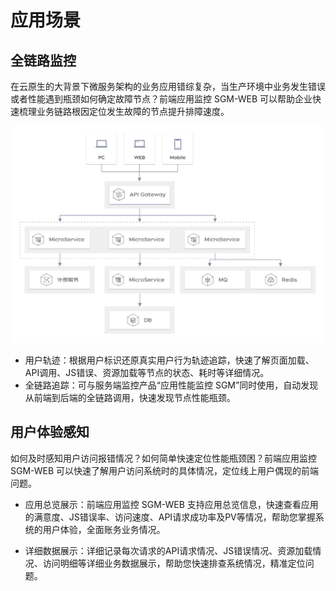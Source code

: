 # 应用场景

## 全链路监控

在云原生的大背景下微服务架构的业务应用错综复杂，当生产环境中业务发生错误或者性能遇到瓶颈如何确定故障节点？前端应用监控 SGM-WEB 可以帮助企业快速梳理业务链路根因定位发生故障的节点提升排障速度。

![](../image/Introduction/app_scenarios1_1.jpg)

- 用户轨迹：根据用户标识还原真实用户行为轨迹追踪，快速了解页面加载、API调用、JS错误、资源加载等节点的状态、耗时等详细情况。
- 全链路追踪：可与服务端监控产品“应用性能监控 SGM”同时使用，自动发现从前端到后端的全链路调用，快速发现节点性能瓶颈。

## **用户体验感知**

如何及时感知用户访问报错情况？如何简单快速定位性能瓶颈困？前端应用监控SGM-WEB 可以快速了解用户访问系统时的具体情况，定位线上用户偶现的前端问题。

- 应用总览展示：前端应用监控 SGM-WEB 支持应用总览信息，快速查看应用的满意度、JS错误率、访问速度、API请求成功率及PV等情况，帮助您掌握系统的用户体验，全面账务业务情况。

- 详细数据展示：详细记录每次请求的API请求情况、JS错误情况、资源加载情况、访问明细等详细业务数据展示，帮助您快速排查系统情况，精准定位问题。


